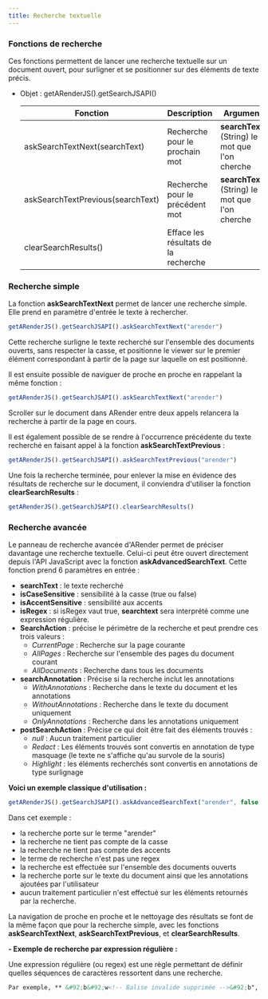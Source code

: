 ```yaml
---
title: Recherche textuelle
---
```


### Fonctions de recherche
Ces fonctions permettent de lancer une recherche textuelle sur un document ouvert, pour surligner et se positionner sur des éléments de texte précis.

- Objet : getARenderJS().getSearchJSAPI()

    | Fonction                                                                                                                         | Description                              | Argument                           |
    | -------------------------------------------------------------------------------------------------------------------------------- | ---------------------------------------- | ---------------------------------- |
    | askSearchTextNext(searchText)                                                                                                    | Recherche pour le prochain mot           | **searchText**: (String) le mot que l'on cherche                                                                                                                                                                                                                                                                                                                                                       |
    | askSearchTextPrevious(searchText)                                                                                                | Recherche pour le précédent mot          | **searchText**: (String) le mot que l'on cherche                                                                                                                                                                                                                                                                                                                                                       |
    | clearSearchResults()                                                                                                             | Efface les résultats de la recherche     |                                                                                                                                                                                                                                                                                                                                                                                                        |

### Recherche simple

La fonction **askSearchTextNext** permet de lancer une recherche simple. Elle prend en paramètre d'entrée le texte à rechercher.
```javascript
getARenderJS().getSearchJSAPI().askSearchTextNext("arender")
```
Cette recherche surligne le texte recherché sur l'ensemble des documents ouverts, sans respecter la casse, et positionne le viewer sur le premier élément correspondant à partir de la page sur laquelle on est positionné.

Il est ensuite possible de naviguer de proche en proche en rappelant la même fonction :
```javascript
getARenderJS().getSearchJSAPI().askSearchTextNext("arender")
```

Scroller sur le document dans ARender entre deux appels relancera la recherche à partir de la page en cours.

Il est également possible de se rendre à l'occurrence précédente du texte recherché en faisant appel à la fonction **askSearchTextPrevious** :
```javascript
getARenderJS().getSearchJSAPI().askSearchTextPrevious("arender")
```

Une fois la recherche terminée, pour enlever la mise en évidence des résultats de recherche sur le document, il conviendra d'utiliser la fonction **clearSearchResults** :
```javascript
getARenderJS().getSearchJSAPI().clearSearchResults()
```

### Recherche avancée

Le panneau de recherche avancée d'ARender permet de préciser davantage une recherche textuelle.
Celui-ci peut être ouvert directement depuis l'API JavaScript avec la fonction **askAdvancedSearchText**.
Cette fonction prend 6 paramètres en entrée :
- **searchText** : le texte recherché
- **isCaseSensitive** : sensibilité à la casse (true ou false)
- **isAccentSensitive** : sensibilité aux accents
- **isRegex** : si isRegex vaut true, **searchtext** sera interprété comme une expression régulière.
- **SearchAction** : précise le périmètre de la recherche et peut prendre ces trois valeurs :
    - *CurrentPage* : Recherche sur la page courante
    - *AllPages* : Recherche sur l'ensemble des pages du document courant
    - *AllDocuments* : Recherche dans tous les documents
- **searchAnnotation** : Précise si la recherche inclut les annotations
    - *WithAnnotations* : Recherche dans le texte du document et les annotations
    - *WithoutAnnotations* : Recherche dans le texte du document uniquement
    - *OnlyAnnotations* : Recherche dans les annotations uniquement
- **postSearchAction** : Précise ce qui doit être fait des éléments trouvés :
    - *null* : Aucun traitement particulier
    - *Redact* : Les éléments trouvés sont convertis en annotation de type masquage (le texte ne s'affiche qu'au survole de la souris)
    - *Highlight* : les éléments recherchés sont convertis en annotations de type surlignage

**Voici un exemple classique d'utilisation :**

```javascript
getARenderJS().getSearchJSAPI().askAdvancedSearchText("arender", false, false, false, "AllDocuments", "WithAnnotations", null)
```
Dans cet exemple :
- la recherche porte sur le terme "arender"
- la recherche ne tient pas compte de la casse
- la recherche ne tient pas compte des accents
- le terme de recherche n'est pas une regex
- la recherche est effectuée sur l'ensemble des documents ouverts
- la recherche porte sur le texte du document ainsi que les annotations ajoutées par l'utilisateur
- aucun traitement particulier n'est effectué sur les éléments retournés par la recherche.


La navigation de proche en proche et le nettoyage des résultats se font de la même façon que pour la recherche simple, avec les fonctions **askSearchTextNext**, **askSearchTextPrevious**, et **clearSearchResults**.

**- Exemple de recherche par expression régulière :**

Une expression régulière (ou regex) est une règle permettant de définir quelles séquences de caractères ressortent dans une recherche.
```xml
Par exemple, ** &#92;b&#92;w<!-- Balise invalide supprimée -->&#92;b", false, false, true, "AllDocuments", "WithAnnotations", null)
```
```
